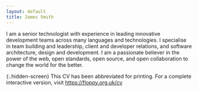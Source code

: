 ```yaml
---
layout: default
title: James Smith
---
```

I am a senior technologist with experience in leading innovative development teams across many languages and technologies. I specialise in team building and leadership, client and developer relations, and software architecture, design and development. I am a passionate believer in the power of the web, open standards, open source, and open collaboration to change the world for the better.

{:.hidden-screen}
This CV has been abbreviated for printing. For a complete interactive version, visit <https://floppy.org.uk/cv>
